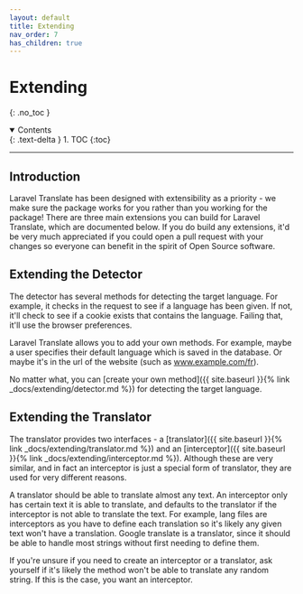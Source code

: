```yaml
---
layout: default
title: Extending
nav_order: 7
has_children: true
---
```



# Extending
{: .no_toc }

<details open markdown="block">
  <summary>
    Contents
  </summary>
  {: .text-delta }
1. TOC
{:toc}
</details>

---

## Introduction

Laravel Translate has been designed with extensibility as a priority - we make sure the package works for you rather than you working for the package! There are three main extensions you can build for Laravel Translate, which are documented below. If you do build any extensions, it'd be very much appreciated if you could open a pull request with your changes so everyone can benefit in the spirit of Open Source software.

## Extending the Detector

The detector has several methods for detecting the target language. For example, it checks in the request to see if a language has been given. If not, it'll check to see if a cookie exists that contains the language. Failing that, it'll use the browser preferences.

Laravel Translate allows you to add your own methods. For example, maybe a user specifies their default language which is saved in the database. Or maybe it's in the url of the website (such as www.example.com/fr).

No matter what, you can [create your own method]({{ site.baseurl }}{% link _docs/extending/detector.md %}) for detecting the target language.

## Extending the Translator

The translator provides two interfaces - a [translator]({{ site.baseurl }}{% link _docs/extending/translator.md %}) and an [interceptor]({{ site.baseurl }}{% link _docs/extending/interceptor.md %}). Although these are very similar, and in fact an interceptor is just a special form of translator, they are used for very different reasons.

A translator should be able to translate almost any text. An interceptor only has certain text it is able to translate, and defaults to the translator if the interceptor is not able to translate the text. For example, lang files are interceptors as you have to define each translation so it's likely any given text won't have a translation. Google translate is a translator, since it should be able to handle most strings without first needing to define them. 

If you're unsure if you need to create an interceptor or a translator, ask yourself if it's likely the method won't be able to translate any random string. If this is the case, you want an interceptor.

